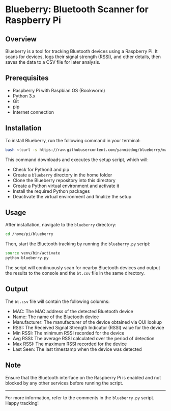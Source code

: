 # Blueberry: Bluetooth Scanner for Raspberry Pi

## Overview
Blueberry is a tool for tracking Bluetooth devices using a Raspberry Pi. It scans for devices, logs their signal strength (RSSI), and other details, then saves the data to a CSV file for later analysis.

## Prerequisites
- Raspberry Pi with Raspbian OS (Bookworm)
- Python 3.x
- Git
- pip
- Internet connection

## Installation
To install Blueberry, run the following command in your terminal:

```sh
bash <(curl -s https://raw.githubusercontent.com/yanniedog/blueberry/main/setup.sh)

```

This command downloads and executes the setup script, which will:
- Check for Python3 and pip
- Create a `blueberry` directory in the home folder
- Clone the Blueberry repository into this directory
- Create a Python virtual environment and activate it
- Install the required Python packages
- Deactivate the virtual environment and finalize the setup

## Usage
After installation, navigate to the `blueberry` directory:

```sh
cd /home/pi/blueberry
```

Then, start the Bluetooth tracking by running the `blueberry.py` script:

```sh
source venv/bin/activate
python blueberry.py
```

The script will continuously scan for nearby Bluetooth devices and output the results to the console and the `bt.csv` file in the same directory.

## Output
The `bt.csv` file will contain the following columns:

- MAC: The MAC address of the detected Bluetooth device
- Name: The name of the Bluetooth device
- Manufacturer: The manufacturer of the device obtained via OUI lookup
- RSSI: The Received Signal Strength Indicator (RSSI) value for the device
- Min RSSI: The minimum RSSI recorded for the device
- Avg RSSI: The average RSSI calculated over the period of detection
- Max RSSI: The maximum RSSI recorded for the device
- Last Seen: The last timestamp when the device was detected

## Note
Ensure that the Bluetooth interface on the Raspberry Pi is enabled and not blocked by any other services before running the script.

---

For more information, refer to the comments in the `blueberry.py` script. Happy tracking!

